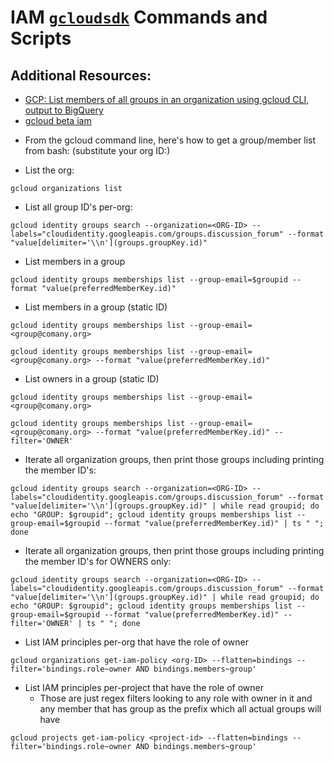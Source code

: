 # IAM [`gcloudsdk`](https://cloud.google.com/sdk/) Commands and Scripts

## Additional Resources:

- [GCP: List members of all groups in an organization using gcloud CLI, output to BigQuery](https://stackoverflow.com/questions/68761353/gcp-list-members-of-all-groups-in-an-organization-using-gcloud-cli-output-to-b)
- [gcloud beta iam](https://cloud.google.com/sdk/gcloud/reference/beta/iam)

* From the gcloud command line, here's how to get a group/member list from bash: (substitute your org ID:)

- List the org:

`gcloud organizations list`

- List all group ID's per-org:

`gcloud identity groups search --organization=<ORG-ID> --labels="cloudidentity.googleapis.com/groups.discussion_forum" --format "value[delimiter='\\n'](groups.groupKey.id)"`

- List members in a group

`gcloud identity groups memberships list --group-email=$groupid --format "value(preferredMemberKey.id)"`

- List members in a group (static ID)

`gcloud identity groups memberships list --group-email=<group@comany.org>`

`gcloud identity groups memberships list --group-email=<group@comany.org> --format "value(preferredMemberKey.id)"`

- List owners in a group (static ID)

`gcloud identity groups memberships list --group-email=<group@comany.org>`

`gcloud identity groups memberships list --group-email=<group@comany.org> --format "value(preferredMemberKey.id)" --filter='OWNER'`

- Iterate all organization groups, then print those groups including printing the member ID's:

`gcloud identity groups search --organization=<ORG-ID> --labels="cloudidentity.googleapis.com/groups.discussion_forum" --format "value[delimiter='\\n'](groups.groupKey.id)" | while read groupid; do echo "GROUP: $groupid"; gcloud identity groups memberships list --group-email=$groupid --format "value(preferredMemberKey.id)" | ts " "; done`

- Iterate all organization groups, then print those groups including printing the member ID's for OWNERS only:

`gcloud identity groups search --organization=<ORG-ID> --labels="cloudidentity.googleapis.com/groups.discussion_forum" --format "value[delimiter='\\n'](groups.groupKey.id)" | while read groupid; do echo "GROUP: $groupid"; gcloud identity groups memberships list --group-email=$groupid --format "value(preferredMemberKey.id)" --filter='OWNER' | ts " "; done`

- List IAM principles per-org that have the role of owner

`gcloud organizations get-iam-policy <org-ID> --flatten=bindings --filter='bindings.role~owner AND bindings.members~group'`

- List IAM principles per-project that have the role of owner
  - Those are just regex filters looking to any role with owner in it and any member that has group as the prefix which all actual groups will have

`gcloud projects get-iam-policy <project-id> --flatten=bindings --filter='bindings.role~owner AND bindings.members~group'`